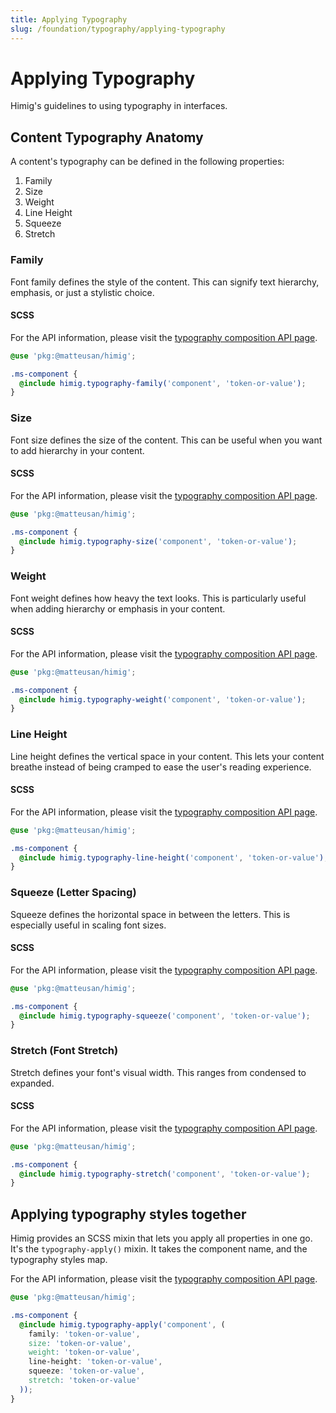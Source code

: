 ```yaml
---
title: Applying Typography
slug: /foundation/typography/applying-typography
---
```

# Applying Typography
Himig's guidelines to using typography in interfaces.

## Content Typography Anatomy
A content's typography can be defined in the following properties:

1) Family
2) Size
3) Weight
4) Line Height
5) Squeeze
6) Stretch

### Family
Font family defines the style of the content. This can signify text hierarchy, emphasis, or just a stylistic choice.

#### SCSS
For the API information, please visit the [typography composition API page](../../api/composition/typography.md).

```scss
@use 'pkg:@matteusan/himig';

.ms-component {
  @include himig.typography-family('component', 'token-or-value');
}
```

### Size
Font size defines the size of the content. This can be useful when you want to add hierarchy in your content.

#### SCSS
For the API information, please visit the [typography composition API page](../../api/composition/typography.md).

```scss
@use 'pkg:@matteusan/himig';

.ms-component {
  @include himig.typography-size('component', 'token-or-value');
}
```

### Weight
Font weight defines how heavy the text looks. This is particularly useful when adding hierarchy or emphasis in your
content.

#### SCSS
For the API information, please visit the [typography composition API page](../../api/composition/typography.md).

```scss
@use 'pkg:@matteusan/himig';

.ms-component {
  @include himig.typography-weight('component', 'token-or-value');
}
```

### Line Height
Line height defines the vertical space in your content. This lets your content breathe instead of being cramped to ease
the user's reading experience.

#### SCSS
For the API information, please visit the [typography composition API page](../../api/composition/typography.md).

```scss
@use 'pkg:@matteusan/himig';

.ms-component {
  @include himig.typography-line-height('component', 'token-or-value');
}
```

### Squeeze (Letter Spacing)
Squeeze defines the horizontal space in between the letters. This is especially useful in scaling font sizes.

#### SCSS
For the API information, please visit the [typography composition API page](../../api/composition/typography.md).

```scss
@use 'pkg:@matteusan/himig';

.ms-component {
  @include himig.typography-squeeze('component', 'token-or-value');
}
```

### Stretch (Font Stretch)
Stretch defines your font's visual width. This ranges from condensed to expanded.

#### SCSS
For the API information, please visit the [typography composition API page](../../api/composition/typography.md).

```scss
@use 'pkg:@matteusan/himig';

.ms-component {
  @include himig.typography-stretch('component', 'token-or-value');
}
```

## Applying typography styles together
Himig provides an SCSS mixin that lets you apply all properties in one go. It's the `typography-apply()` mixin. It takes the component name, and the typography styles map.

For the API information, please visit the [typography composition API page](../../api/composition/typography.md).

```scss
@use 'pkg:@matteusan/himig';

.ms-component {
  @include himig.typography-apply('component', (
    family: 'token-or-value',
    size: 'token-or-value',
    weight: 'token-or-value',
    line-height: 'token-or-value',
    squeeze: 'token-or-value',
    stretch: 'token-or-value'
  ));
}
```